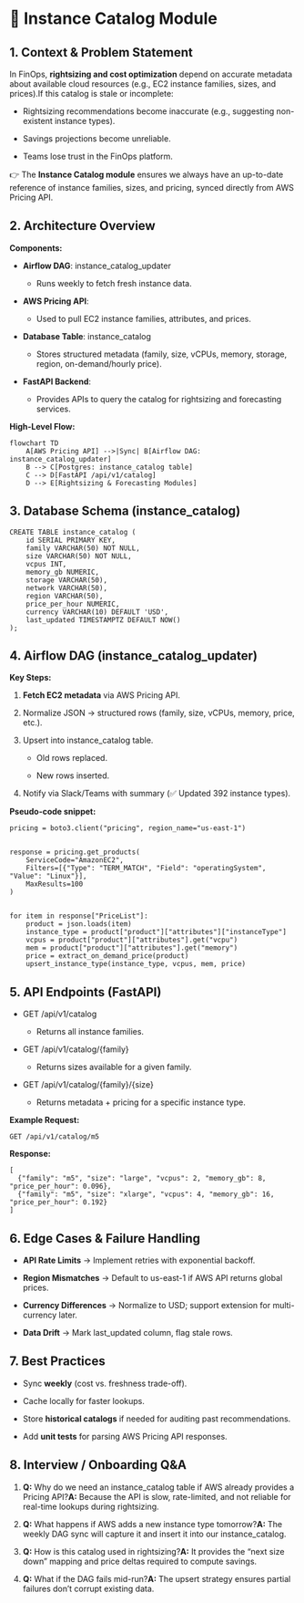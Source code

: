 📘 Instance Catalog Module
==========================

1\. Context & Problem Statement
-------------------------------

In FinOps, **rightsizing and cost optimization** depend on accurate metadata about available cloud resources (e.g., EC2 instance families, sizes, and prices).If this catalog is stale or incomplete:

*   Rightsizing recommendations become inaccurate (e.g., suggesting non-existent instance types).
    
*   Savings projections become unreliable.
    
*   Teams lose trust in the FinOps platform.
    

👉 The **Instance Catalog module** ensures we always have an up-to-date reference of instance families, sizes, and pricing, synced directly from AWS Pricing API.

2\. Architecture Overview
-------------------------

**Components:**

*   **Airflow DAG**: instance\_catalog\_updater
    
    *   Runs weekly to fetch fresh instance data.
        
*   **AWS Pricing API**:
    
    *   Used to pull EC2 instance families, attributes, and prices.
        
*   **Database Table**: instance\_catalog
    
    *   Stores structured metadata (family, size, vCPUs, memory, storage, region, on-demand/hourly price).
        
*   **FastAPI Backend**:
    
    *   Provides APIs to query the catalog for rightsizing and forecasting services.
        

**High-Level Flow:**

```
flowchart TD
    A[AWS Pricing API] -->|Sync| B[Airflow DAG: instance_catalog_updater]
    B --> C[Postgres: instance_catalog table]
    C --> D[FastAPI /api/v1/catalog]
    D --> E[Rightsizing & Forecasting Modules]

```

3\. Database Schema (instance\_catalog)
---------------------------------------

```
CREATE TABLE instance_catalog (
    id SERIAL PRIMARY KEY,
    family VARCHAR(50) NOT NULL,
    size VARCHAR(50) NOT NULL,
    vcpus INT,
    memory_gb NUMERIC,
    storage VARCHAR(50),
    network VARCHAR(50),
    region VARCHAR(50),
    price_per_hour NUMERIC,
    currency VARCHAR(10) DEFAULT 'USD',
    last_updated TIMESTAMPTZ DEFAULT NOW()
);

```

4\. Airflow DAG (instance\_catalog\_updater)
--------------------------------------------

**Key Steps:**

1.  **Fetch EC2 metadata** via AWS Pricing API.
    
2.  Normalize JSON → structured rows (family, size, vCPUs, memory, price, etc.).
    
3.  Upsert into instance\_catalog table.
    
    *   Old rows replaced.
        
    *   New rows inserted.
        
4.  Notify via Slack/Teams with summary (✅ Updated 392 instance types).
    

**Pseudo-code snippet:**

```
pricing = boto3.client("pricing", region_name="us-east-1")


response = pricing.get_products(
    ServiceCode="AmazonEC2",
    Filters=[{"Type": "TERM_MATCH", "Field": "operatingSystem", "Value": "Linux"}],
    MaxResults=100
)


for item in response["PriceList"]:
    product = json.loads(item)
    instance_type = product["product"]["attributes"]["instanceType"]
    vcpus = product["product"]["attributes"].get("vcpu")
    mem = product["product"]["attributes"].get("memory")
    price = extract_on_demand_price(product)
    upsert_instance_type(instance_type, vcpus, mem, price)

```

5\. API Endpoints (FastAPI)
---------------------------

*   GET /api/v1/catalog
    
    *   Returns all instance families.
        
*   GET /api/v1/catalog/{family}
    
    *   Returns sizes available for a given family.
        
*   GET /api/v1/catalog/{family}/{size}
    
    *   Returns metadata + pricing for a specific instance type.
        

**Example Request:**

```
GET /api/v1/catalog/m5
```

**Response:**

```
[
  {"family": "m5", "size": "large", "vcpus": 2, "memory_gb": 8, "price_per_hour": 0.096},
  {"family": "m5", "size": "xlarge", "vcpus": 4, "memory_gb": 16, "price_per_hour": 0.192}
]

```

6\. Edge Cases & Failure Handling
---------------------------------

*   **API Rate Limits** → Implement retries with exponential backoff.
    
*   **Region Mismatches** → Default to us-east-1 if AWS API returns global prices.
    
*   **Currency Differences** → Normalize to USD; support extension for multi-currency later.
    
*   **Data Drift** → Mark last\_updated column, flag stale rows.
    

7\. Best Practices
------------------

*   Sync **weekly** (cost vs. freshness trade-off).
    
*   Cache locally for faster lookups.
    
*   Store **historical catalogs** if needed for auditing past recommendations.
    
*   Add **unit tests** for parsing AWS Pricing API responses.
    

8\. Interview / Onboarding Q&A
------------------------------

1.  **Q:** Why do we need an instance\_catalog table if AWS already provides a Pricing API?**A:** Because the API is slow, rate-limited, and not reliable for real-time lookups during rightsizing.
    
2.  **Q:** What happens if AWS adds a new instance type tomorrow?**A:** The weekly DAG sync will capture it and insert it into our instance\_catalog.
    
3.  **Q:** How is this catalog used in rightsizing?**A:** It provides the “next size down” mapping and price deltas required to compute savings.
    
4.  **Q:** What if the DAG fails mid-run?**A:** The upsert strategy ensures partial failures don’t corrupt existing data.